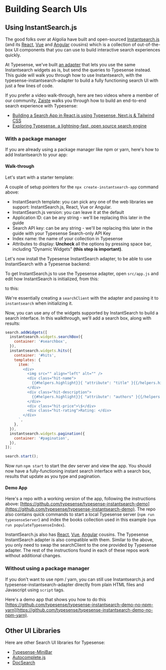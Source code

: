 # Building Search UIs

## Using InstantSearch.js

The good folks over at Algolia have built and open-sourced [Instantsearch.js](https://github.com/algolia/instantsearch.js) (and its [React](https://github.com/algolia/react-instantsearch), [Vue](https://github.com/algolia/vue-instantsearch) and [Angular](https://github.com/algolia/angular-instantsearch) cousins) which is a collection of out-of-the-box UI components that you can use to build interactive search experiences quickly.

At Typesense, we've built [an adapter](https://github.com/typesense/typesense-instantsearch-adapter) that lets you use the same Instantsearch widgets as is, but send the queries to Typesense instead.
This guide will walk you through how to use Instantsearch, with the typesense-instantsearch-adapter to build a fully functioning search UI with just a few lines of code.

If you prefer a video walk-through, here are two videos where a member of our community, [Zaiste](https://twitter.com/zaiste) walks you through how to build an end-to-end search experience with Typesense:

- [Building a Search App in React.js using Typesense, Next.js & Tailwind CSS](https://www.youtube.com/watch?v=cIU19iA8I7U)
- [Exploring Typesense, a lightning-fast, open source search engine](https://www.youtube.com/watch?v=kwtHOkf7Jdg)

### With a package manager

If you are already using a package manager like npm or yarn, here's how to add Instantsearch to your app:

#### Walk-through

Let's start with a starter template:

<Tabs :tabs="['Shell']">
  <template v-slot:Shell>

```bash
$ npx create-instantsearch-app typesense-instantsearch-demo

Creating a new InstantSearch app in typesense-instantsearch-demo.

? InstantSearch template InstantSearch.js
? InstantSearch.js version 4.44.0
? Application ID typesense
? Search API key typesense_search_only_api_key
? Index name books
? Attributes to display
  Used to generate the default result template

📦  Installing dependencies...

yarn install v1.22.0
info No lockfile found.
[1/4] 🔍  Resolving packages...
[2/4] 🚚  Fetching packages...
[3/4] 🔗  Linking dependencies...
[4/4] 🔨  Building fresh packages...
success Saved lockfile.
✨  Done in 24.73s.

🎉  Created typesense-instantsearch-demo at typesense-instantsearch-demo.

Begin by typing:

  cd typesense-instantsearch-demo
  yarn start

⚡️  Start building something awesome!
```

  </template>
</Tabs>

A couple of setup pointers for the `npx create-instantsearch-app` command above:
* InstantSearch template: you can pick any one of the web libraries we support: InstantSearch.js, React, Vue or Angular.
* InstantSearch.js version: you can leave it at the default
* Application ID: can be any string - we'll be replacing this later in the guide
* Search API key: can be any string - we'll be replacing this later in the guide with your Typesense Search-only API Key
* Index name: the name of your collection in Typesense
* Attributes to display: **Uncheck** all the options by pressing space bar, including "Dynamic Widgets" **(this step is important)**.

Let's now install the Typesense InstantSearch adapter, to be able to use InstantSearch with a Typesense backend:

<Tabs :tabs="['Shell']">
  <template v-slot:Shell>

```bash
$ npm install --save typesense-instantsearch-adapter
```

  </template>
</Tabs>

To get InstantSearch.js to use the Typesense adapter, open `src/app.js` and edit how InstantSearch is initialized, from this:

<Tabs :tabs="['JavaScript']">
  <template v-slot:JavaScript>

```js
const searchClient = algoliasearch('typesense', 'typesense_search_only_api_key');

const search = instantsearch({
  indexName: 'books',
  searchClient,
});
```

  </template>
</Tabs>

to this:

<Tabs :tabs="['JavaScript']">
  <template v-slot:JavaScript>

```js
import TypesenseInstantSearchAdapter from "typesense-instantsearch-adapter";

const typesenseInstantsearchAdapter = new TypesenseInstantSearchAdapter({
  server: {
    apiKey: "abcd", // Be sure to use the search-only-api-key
    nodes: [
      {
        host: "localhost",
        port: 8108,
        protocol: "http"
      }
    ]
  },
  // The following parameters are directly passed to Typesense's search API endpoint.
  //  So you can pass any parameters supported by the search endpoint below.
  //  query_by is required.
  additionalSearchParameters: {
    query_by: "title,authors"
  }
});
const searchClient = typesenseInstantsearchAdapter.searchClient;

const search = instantsearch({
  searchClient,
  indexName: "books"
});
```

  </template>
</Tabs>

We're essentially creating a `searchClient` with the adapter and passing it to `instantsearch` when initializing it.

Now, you can use any of the widgets supported by InstantSearch to build a search interface. In this walkthrough, we'll add a search box, along with results:

```js
search.addWidgets([
  instantsearch.widgets.searchBox({
    container: '#searchbox',
  }),
  instantsearch.widgets.hits({
    container: '#hits',
    templates: {
      item: `
        <div>
          <img src="" align="left" alt="" />
          <div class="hit-name">
            {{#helpers.highlight}}{ "attribute": "title" }{{/helpers.highlight}}
          </div>
          <div class="hit-description">
            {{#helpers.highlight}}{ "attribute": "authors" }{{/helpers.highlight}}
          </div>
          <div class="hit-price">\$</div>
          <div class="hit-rating">Rating: </div>
        </div>
      `,
    },
  }),
  instantsearch.widgets.pagination({
    container: '#pagination',
  }),
]);

search.start();
```

Now run `npm start` to start the dev server and view the app. You should now have a fully-functioning instant search interface with a search box, results that update as you type and pagination.


#### Demo App
Here's a repo with a working version of the app, following the instructions above: [https://github.com/typesense/typesense-instantsearch-demo](https://github.com/typesense/typesense-instantsearch-demo). The repo also contains quick commands to start a local Typesense server (`npm run typesenseServer`) and index the books collection used in this example (`npm run populateTypesenseIndex`).

InstantSearch.js also has [React](https://github.com/algolia/react-instantsearch), [Vue](https://github.com/algolia/vue-instantsearch), [Angular](https://github.com/algolia/angular-instantsearch) cousins. The Typesense InstantSearch adapter is also compatible with them. Similar to the above, you only need to swap the searchClient to the one provided by Typesense adapter. The rest of the instructions found in each of these repos work without additional changes.

### Without using a package manager

If you don't want to use npm / yarn, you can still use Instantsearch.js and typesense-instantsearch-adapter directly from plain HTML files and Javascript using `script` tags.

Here's a demo app that shows you how to do this [https://github.com/typesense/typesense-instantsearch-demo-no-npm-yarn](https://github.com/typesense/typesense-instantsearch-demo-no-npm-yarn).

## Other UI Libraries

Here are other Search UI libraries for Typesense:

- [Typesense-MiniBar](https://github.com/jquery/typesense-minibar)
- [Autocomplete.js](/guide/reference-implementations/typesense-autocomplete-js.md)
- [DocSearch](/guide/docsearch.html)